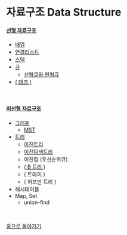 # 자료구조 Data Structure

#### [선형 자료구조](./linear-structure.md)

  - [배열](./linear-structure.md#배열-array-list)
  - [연결리스트](./linear-structure.md#연결리스트-linked-list)
  - [스텍](./linear-structure.md#스텍-stack)
  - [큐](./linear-structure.md#큐-queue)
    - [선형큐와 원형큐](./linear-structure.md#선형큐와-원형큐)
  - [( 데크 )](./linear-structure.md#데크-deque)

<br>

#### [비선형 자료구조](./non-linear-structure.md)
  - [그래프](./non-linear-structure.md#그래프-graph)
    - [MST](./non-linear-structure.md#최소-신장-트리-mst)
  - [트리](./non-linear-structure.md#트리-tree)
    - [이진트리](./non-linear-structure.md#이진트리-binary-tree)
    - [이진탐색트리](./non-linear-structure.md#이진탐색트리-binary-search-tree)
    - 이진힙 (우선순위큐)
    - [( B 트리 )](./non-linear-structure.md#-b-트리-)
    - ( 트라이 )
    - ( 허프만 트리 )
  - 해시테이블
  - Map, Set
    - union-find

<br>

[홈으로 돌아가기](../README.md)